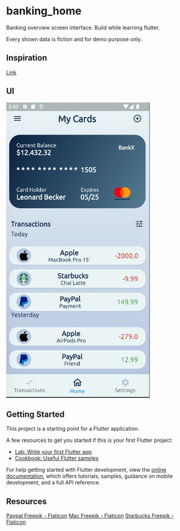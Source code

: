 # banking_home

Banking overview screen interface. Build while learning flutter. 

Every shown data is fiction and for demo purpose only. 

## Inspiration

[Link](https://dribbble.com/shots/6351511-Menu-and-Dashboard/attachments/6351511-Menu-and-Dashboard?mode=media)

## UI

![UI](assets/giit/UI.jpg)

## Getting Started

This project is a starting point for a Flutter application.

A few resources to get you started if this is your first Flutter project:

- [Lab: Write your first Flutter app](https://docs.flutter.dev/get-started/codelab)
- [Cookbook: Useful Flutter samples](https://docs.flutter.dev/cookbook)

For help getting started with Flutter development, view the
[online documentation](https://docs.flutter.dev/), which offers tutorials,
samples, guidance on mobile development, and a full API reference.


## Resources 

<a href="https://www.flaticon.com/de/kostenlose-icons/paypal" title="paypal Icons">Paypal Freepik - Flaticon</a>
<a href="https://www.flaticon.com/de/kostenlose-icons/mac" title="mac Icons">Mac Freepik - Flaticon</a>
<a href="https://www.flaticon.com/de/kostenlose-icons/starbucks" title="starbucks Icons">Starbucks Freepik - Flaticon</a>